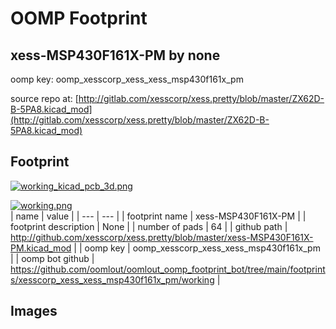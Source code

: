 # OOMP Footprint  
## xess-MSP430F161X-PM  by none  
  
oomp key: oomp_xesscorp_xess_xess_msp430f161x_pm  
  
source repo at: [http://gitlab.com/xesscorp/xess.pretty/blob/master/ZX62D-B-5PA8.kicad_mod](http://gitlab.com/xesscorp/xess.pretty/blob/master/ZX62D-B-5PA8.kicad_mod)  
## Footprint  
  
[![working_kicad_pcb_3d.png](working_kicad_pcb_3d_600.png)](working_kicad_pcb_3d.png)  
  
[![working.png](working_600.png)](working.png)  
| name | value | 
| --- | --- | 
| footprint name | xess-MSP430F161X-PM | 
| footprint description | None | 
| number of pads | 64 | 
| github path | http://github.com/xesscorp/xess.pretty/blob/master/xess-MSP430F161X-PM.kicad_mod | 
| oomp key | oomp_xesscorp_xess_xess_msp430f161x_pm | 
| oomp bot github | https://github.com/oomlout/oomlout_oomp_footprint_bot/tree/main/footprints/xesscorp_xess_xess_msp430f161x_pm/working | 
## Images  
